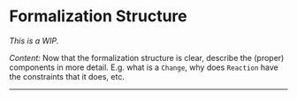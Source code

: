 # Formalization Structure

*This is a WIP.*

*Content:* 
Now that the formalization structure is clear, describe the (proper) components in more detail. 
E.g. what is a `Change`, why does `Reaction` have the constraints that it does, etc.

---